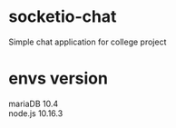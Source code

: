 # socketio-chat  
 Simple chat application for college project  
 
 
 # envs version  
 mariaDB 10.4  
 node.js 10.16.3  

 
